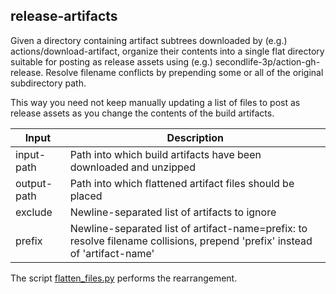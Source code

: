 ## release-artifacts

Given a directory containing artifact subtrees downloaded by (e.g.)
actions/download-artifact, organize their contents into a single flat
directory suitable for posting as release assets using (e.g.)
secondlife-3p/action-gh-release. Resolve filename conflicts by prepending some
or all of the original subdirectory path.

This way you need not keep manually updating a list of files to post as
release assets as you change the contents of the build artifacts.

| Input | Description |
| ----- | ----------- |
| input-path | Path into which build artifacts have been downloaded and unzipped |
| output-path | Path into which flattened artifact files should be placed |
| exclude | Newline-separated list of artifacts to ignore |
| prefix | Newline-separated list of artifact-name=prefix: to resolve filename collisions, prepend 'prefix' instead of 'artifact-name' |

The script [flatten_files.py](flatten_files.py) performs the rearrangement.
